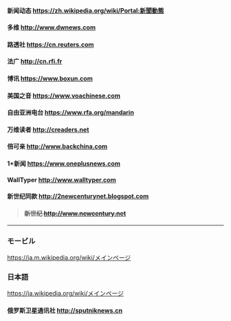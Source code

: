 #### 新闻动态 https://zh.wikipedia.org/wiki/Portal:新聞動態
#### 多维 http://www.dwnews.com
#### 路透社 https://cn.reuters.com
#### 法广 http://cn.rfi.fr
#### 博讯 https://www.boxun.com
#### 美国之音 https://www.voachinese.com
#### 自由亚洲电台 https://www.rfa.org/mandarin
#### 万维读者 http://creaders.net
#### 倍可亲 http://www.backchina.com
#### 1+新闻 https://www.oneplusnews.com
#### WallTyper http://www.walltyper.com
#### 新世纪同款 http://2newcenturynet.blogspot.com
>#### ~~新世纪 http://www.newcentury.net~~
---
### モービル
https://ja.m.wikipedia.org/wiki/メインページ
### 日本語
https://ja.wikipedia.org/wiki/メインページ
#### 俄罗斯卫星通讯社 http://sputniknews.cn